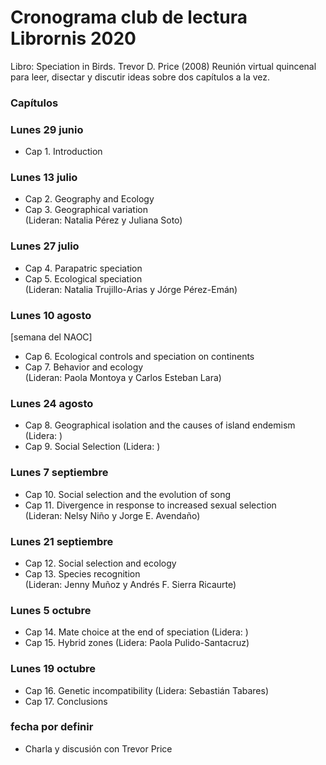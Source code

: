 # Cronograma club de lectura Librornis 2020
Libro: Speciation in Birds. Trevor D. Price (2008)
Reunión virtual quincenal para leer, disectar y discutir ideas sobre dos capítulos a la vez.

### Capítulos

### Lunes 29 junio
* Cap 1. Introduction

### Lunes 13 julio 
* Cap 2. Geography and Ecology
* Cap 3. Geographical variation\
(Lideran: Natalia Pérez y Juliana Soto)

### Lunes 27 julio
* Cap 4. Parapatric speciation
* Cap 5. Ecological speciation\
(Lideran: Natalia Trujillo-Arias y Jórge Pérez-Emán)

### Lunes 10 agosto
[semana del NAOC]
* Cap 6. Ecological controls and speciation on continents
* Cap 7. Behavior and ecology\
(Lideran: Paola Montoya y Carlos Esteban Lara)

### Lunes 24 agosto
* Cap 8. Geographical isolation and the causes of island endemism (Lidera: )
* Cap 9. Social Selection (Lidera: )

### Lunes 7 septiembre
* Cap 10. Social selection and the evolution of song
* Cap 11. Divergence in response to increased sexual selection\
(Lideran: Nelsy Niño y Jorge E. Avendaño)

### Lunes 21 septiembre
* Cap 12. Social selection and ecology
* Cap 13. Species recognition\
(Lideran: Jenny Muñoz y Andrés F. Sierra Ricaurte)

### Lunes 5 octubre
* Cap 14. Mate choice at the end of speciation (Lidera: )
* Cap 15. Hybrid zones (Lidera: Paola Pulido-Santacruz)

### Lunes 19 octubre
* Cap 16. Genetic incompatibility (Lidera: Sebastián Tabares)
* Cap 17. Conclusions

### fecha por definir
* Charla y discusión con Trevor Price

